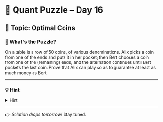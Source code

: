 # 🧠 Quant Puzzle – Day 16

## 📌 Topic: Optimal Coins

### 🤔 What's the Puzzle?

On a table is a row of 50 coins, of various denominations. Alix picks a
coin from one of the ends and puts it in her pocket; then Bert chooses
a coin from one of the (remaining) ends, and the alternation continues
until Bert pockets the last coin.
Prove that Alix can play so as to guarantee at least as much money
as Bert

---

### 💡 Hint

<details>
<summary>Hint</summary>

You do not need an optimal strategy, just a strategy that guarantees at least half the money.

</details>



---

👉 *Solution drops tomorrow!*
Stay tuned.


